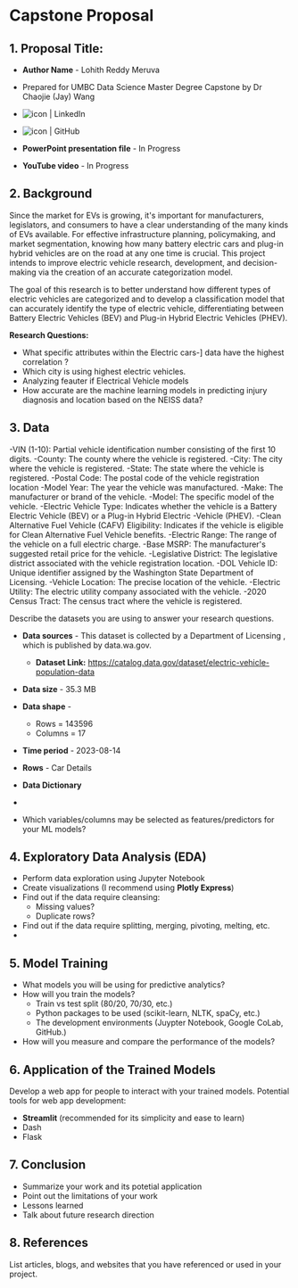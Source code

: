 # Capstone Proposal
 
## 1. Proposal Title: 

- **Author Name** - Lohith Reddy Meruva
- Prepared for UMBC Data Science Master Degree Capstone by Dr Chaojie (Jay) Wang
- <a href="https://www.linkedin.com/in/lohithreddy007/"><img align="left" src="https://img.shields.io/badge/-GitHub-CD5C5C?logo=github&style=flat" alt="icon | LinkedIn"/></a> 
  
- <a href="github.com/lo-hith"><img align="left" src="https://img.shields.io/badge/-LinkedIn-1E90FF?logo=linkedin&style=flat" alt="icon | GitHub"/></a>  
- **PowerPoint presentation file** - In Progress
- **YouTube video** - In Progress 
    
## 2. Background

Since the market for EVs is growing, it's important for manufacturers, legislators, and consumers to have a clear understanding of the many kinds of EVs available. For effective infrastructure planning, policymaking, and market segmentation, knowing how many battery electric cars and plug-in hybrid vehicles are on the road at any one time is crucial. This project intends to improve electric vehicle research, development, and decision-making via the creation of an accurate categorization model.

The goal of this research is to better understand how different types of electric vehicles are categorized and to develop a classification model that can accurately identify the type of electric vehicle, differentiating between Battery Electric Vehicles (BEV) and Plug-in Hybrid Electric Vehicles (PHEV).

**Research Questions:**
- What specific attributes within the Electric cars-] data have the highest correlation ?
- Which city is using highest electric vehicles.
- Analyzing feauter if Electrical Vehicle models
- How accurate are the machine learning models in predicting injury diagnosis and location based on the NEISS data?

## 3. Data 
-VIN (1-10): Partial vehicle identification number consisting of the first 10 digits.
-County: The county where the vehicle is registered.
-City: The city where the vehicle is registered.
-State: The state where the vehicle is registered.
-Postal Code: The postal code of the vehicle registration location
-Model Year: The year the vehicle was manufactured.
-Make: The manufacturer or brand of the vehicle.
-Model: The specific model of the vehicle.
-Electric Vehicle Type: Indicates whether the vehicle is a Battery Electric Vehicle (BEV) or a Plug-in Hybrid Electric -Vehicle (PHEV).
-Clean Alternative Fuel Vehicle (CAFV) Eligibility: Indicates if the vehicle is eligible for Clean Alternative Fuel Vehicle benefits.
-Electric Range: The range of the vehicle on a full electric charge.
-Base MSRP: The manufacturer's suggested retail price for the vehicle.
-Legislative District: The legislative district associated with the vehicle registration location.
-DOL Vehicle ID: Unique identifier assigned by the Washington State Department of Licensing.
-Vehicle Location: The precise location of the vehicle.
-Electric Utility: The electric utility company associated with the vehicle.
-2020 Census Tract: The census tract where the vehicle is registered.

Describe the datasets you are using to answer your research questions.

- **Data sources** - This dataset is collected by a Department of Licensing , which is published by data.wa.gov.
  - **Dataset Link:** https://catalog.data.gov/dataset/electric-vehicle-population-data 
- **Data size** - 35.3 MB
- **Data shape** -
  - Rows = 143596 
  - Columns =  17 
- **Time period** - 2023-08-14
- **Rows** - Car Details
- **Data Dictionary**
- 
    
  
- Which variables/columns may be selected as features/predictors for your ML models?

## 4. Exploratory Data Analysis (EDA)

- Perform data exploration using Jupyter Notebook
- Create visualizations (I recommend using **Plotly Express**)
- Find out if the data require cleansing:
  - Missing values?
  - Duplicate rows? 
- Find out if the data require splitting, merging, pivoting, melting, etc.
-  

## 5. Model Training 

- What models you will be using for predictive analytics?
- How will you train the models?
  - Train vs test split (80/20, 70/30, etc.)
  - Python packages to be used (scikit-learn, NLTK, spaCy, etc.)
  - The development environments (Juypter Notebook, Google CoLab, GitHub.)
- How will you measure and compare the performance of the models?

## 6. Application of the Trained Models

Develop a web app for people to interact with your trained models. Potential tools for web app development:

- **Streamlit** (recommended for its simplicity and ease to learn)
- Dash
- Flask

## 7. Conclusion

- Summarize your work and its potetial application
- Point out the limitations of your work
- Lessons learned 
- Talk about future research direction

## 8. References 

List articles, blogs, and websites that you have referenced or used in your project.
